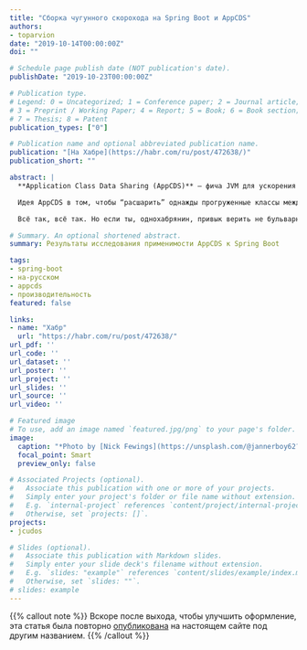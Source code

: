 ```yaml
---
title: "Сборка чугунного скорохода на Spring Boot и AppCDS"
authors:
- toparvion
date: "2019-10-14T00:00:00Z"
doi: ""

# Schedule page publish date (NOT publication's date).
publishDate: "2019-10-23T00:00:00Z"

# Publication type.
# Legend: 0 = Uncategorized; 1 = Conference paper; 2 = Journal article;
# 3 = Preprint / Working Paper; 4 = Report; 5 = Book; 6 = Book section;
# 7 = Thesis; 8 = Patent
publication_types: ["0"]

# Publication name and optional abbreviated publication name.
publication: "[На Хабре](https://habr.com/ru/post/472638/)"
publication_short: ""

abstract: |
  **Application Class Data Sharing (AppCDS)** – фича JVM для ускорения запуска и экономии памяти. Появившись в HotSpot в зачаточном виде ещё в JDK 1.5 (2004 г.), она долгое время оставалась весьма ограниченной, да ещё и отчасти коммерческой. Лишь только с OpenJDK 10 (2018 г.) её сделали доступной простым смертным, заодно расширив область применения. А недавно вышедшая Java 13 попыталась сделать это применение более простым.

  Идея AppCDS в том, чтобы “расшарить” однажды прогруженные классы между экземплярами одной и той же JVM на одном хосте. Кажется, это должно здорово зайти микросервисам, особенно “бройлерам” на Spring Boot с их тысячами библиотечных классов, ведь теперь эти классы не надо будет загружать (парсить и верифицировать) при каждом старте каждого инстанса JVM, и они не будут дублироваться в памяти. А значит, запуск должен стать скорее, а потребление памяти – ниже. Чудно, не правда ли?

  Всё так, всё так. Но если ты, однохабрянин, привык верить не бульварным вывескам, а конкретным цифрам и примерам, то добро пожаловать под кат – попробуем разобраться, как оно на самом деле…

# Summary. An optional shortened abstract.
summary: Результаты исследования применимости AppCDS к Spring Boot

tags:
- spring-boot
- на-русском
- appcds
- производительность
featured: false

links:
- name: "Хабр"
  url: "https://habr.com/ru/post/472638/"
url_pdf: ''
url_code: ''
url_dataset: ''
url_poster: ''
url_project: ''
url_slides: ''
url_source: ''
url_video: ''

# Featured image
# To use, add an image named `featured.jpg/png` to your page's folder.
image:
  caption: "*Photo by [Nick Fewings](https://unsplash.com/@jannerboy62?utm_source=unsplash&utm_medium=referral&utm_content=creditCopyText) on [Unsplash](https://unsplash.com/s/photos/locomotive-building?utm_source=unsplash&utm_medium=referral&utm_content=creditCopyText)*"
  focal_point: Smart
  preview_only: false

# Associated Projects (optional).
#   Associate this publication with one or more of your projects.
#   Simply enter your project's folder or file name without extension.
#   E.g. `internal-project` references `content/project/internal-project/index.md`.
#   Otherwise, set `projects: []`.
projects:
- jcudos

# Slides (optional).
#   Associate this publication with Markdown slides.
#   Simply enter your slide deck's filename without extension.
#   E.g. `slides: "example"` references `content/slides/example/index.md`.
#   Otherwise, set `slides: ""`.
# slides: example
---
```

{{% callout note %}}
Вскоре после выхода, чтобы улучшить оформление, эта статья была повторно [опубликована](/post/2019/10/appcds-with-spring-boot/) на настоящем сайте под другим названием.
{{% /callout %}}
